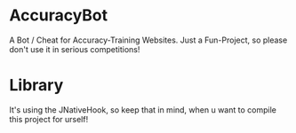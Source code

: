 # AccuracyBot
A Bot / Cheat for Accuracy-Training Websites. 
Just a Fun-Project, so please don't use it in serious competitions!

# Library
It's using the JNativeHook, so keep that in mind, when u want to compile this project for urself!
